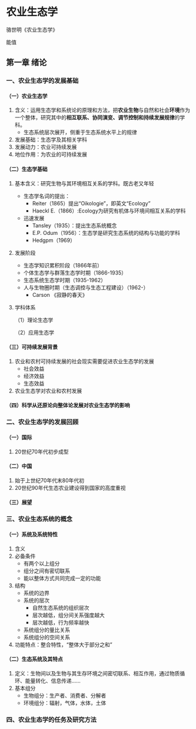 # 农业生态学

骆世明《农业生态学》

能值

## 第一章 绪论

### 一、农业生态学的发展基础

#### （一）农业生态学

1. 含义：运用生态学和系统论的原理和方法，把**农业生物**与自然和社会**环境**作为一个整体，研究其中的**相互联系、协同演变、调节控制和持续发展规律**的学科。
   - 生态系统层次展开，侧重于生态系统水平上的规律
2. 发展基础：生态学及其相关学科
3. 发展动力：农业可持续发展
4. 地位作用：为农业的可持续发展

#### （二）生态学基础

1. 基本含义：研究生物与其环境相互关系的学科。既古老又年轻

   - 生态学名词的提出：
     - Reiter（1865）提出“Oikologie”，即英文“Ecology”
     - Haeckl E.（1866）:Ecology为研究有机体与环境间相互关系的学科
   - 迅速发展
     - Tansley（1935）：提出生态系统概念
     - E.P. Odum（1956）：生态学是研究生态系统的结构与功能的学科
     - Hedgpm（1969）

2. 发展阶段

   - 生态学知识累积阶段（1866年前）
   - 个体生态学与群落生态学时期（1866-1935）
   - 生态系统生态学时期（1935-1962）
   - 人与生物圈时期（生态调控与生态工程建设）（1962-）
     - Carson 《寂静的春天》

3. 学科体系

   （1）理论生态学

   （2）应用生态学

#### （三）可持续发展背景

1. 农业和农村可持续发展的社会现实需要促进农业生态学的发展
   - 社会效益
   - 经济效益
   - 生态效益
2. 农业生态学对农业和农村发展

#### （四）科学从还原论向整体论发展对农业生态学的影响



### 二、农业生态学的发展回顾

#### （一）国际

1. 20世纪70年代初步成型

#### （二）中国

1. 始于上世纪70年代末80年代初
2. 20世纪90年代生态农业建设得到国家的高度重视

#### （三）展望



### 三、农业生态系统的概念

#### （一）系统及系统特性

1. 含义
2. 必备条件
   - 有两个以上组分
   - 组分之间有密切联系
   - 能以整体方式共同完成一定的功能
3. 结构
   - 系统的边界
   - 系统的层次
     - 自然生态系统的组织层次
     - 层次越低，组分间关系强度越大
     - 层次越低，行为频率越快
   - 系统组分的量比关系
   - 系统组分的空间关系
4. 功能特点：整合特性，“整体大于部分之和”

#### （二）生态系统及其特点

1. 定义：生物间以及生物与其生存环境之间密切联系、相互作用，通过物质循环、能量转化、信息传递……
2. 基本组分
   - 生物组分：生产者、消费者、分解者
   - 环境组分：辐射，气体，水体，土体

### 四、农业生态学的任务及研究方法

